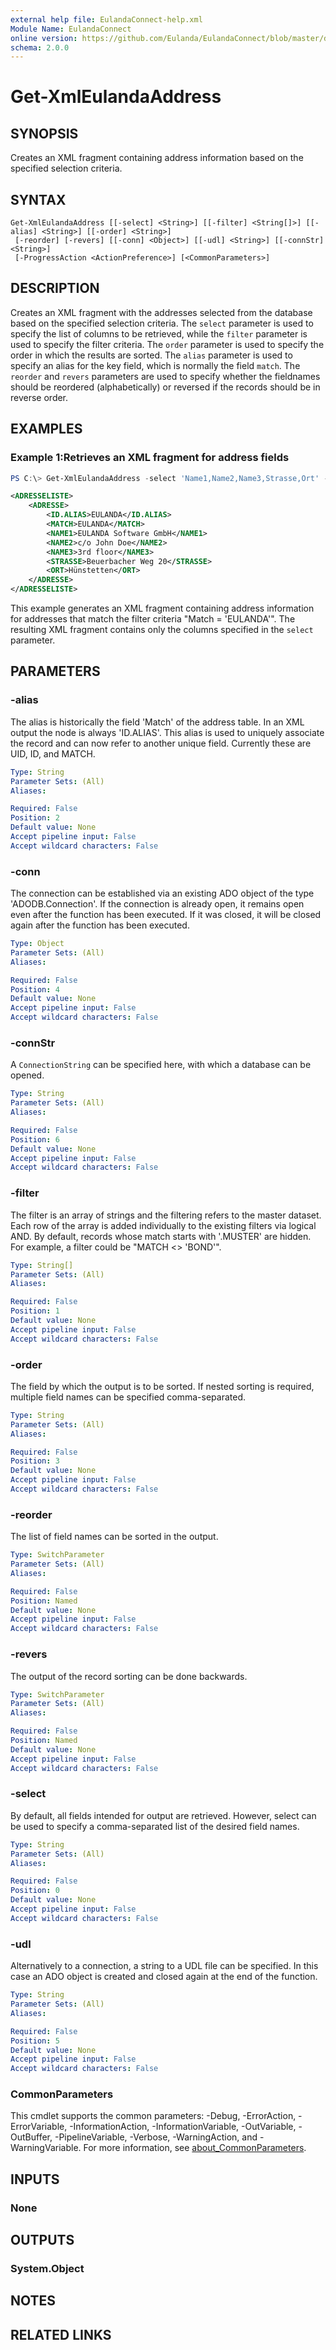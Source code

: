 ```yaml
---
external help file: EulandaConnect-help.xml
Module Name: EulandaConnect
online version: https://github.com/Eulanda/EulandaConnect/blob/master/docs/Get-XmlEulandaAddress.md
schema: 2.0.0
---
```


# Get-XmlEulandaAddress

## SYNOPSIS
Creates an XML fragment containing address information based on the specified selection criteria.

## SYNTAX

```
Get-XmlEulandaAddress [[-select] <String>] [[-filter] <String[]>] [[-alias] <String>] [[-order] <String>]
 [-reorder] [-revers] [[-conn] <Object>] [[-udl] <String>] [[-connStr] <String>]
 [-ProgressAction <ActionPreference>] [<CommonParameters>]
```

## DESCRIPTION
Creates an XML fragment with the addresses selected from the database based on the specified selection criteria. The `select` parameter is used to specify the list of columns to be retrieved, while the `filter` parameter is used to specify the filter criteria. The `order` parameter is used to specify the order in which the results are sorted. The `alias` parameter is used to specify an alias for the key field, which is normally the field `match`. The `reorder` and `revers` parameters are used to specify whether the fieldnames should be reordered (alphabetically) or reversed if the records should be in reverse order.

## EXAMPLES

### Example 1:Retrieves an XML fragment for address fields
```powershell
PS C:\> Get-XmlEulandaAddress -select 'Name1,Name2,Name3,Strasse,Ort' -filter "Match = 'EULANDA'" -udl "C:\temp\Eulanda_1 Eulanda.udl"
```

```xml
<ADRESSELISTE>
    <ADRESSE>
        <ID.ALIAS>EULANDA</ID.ALIAS>
        <MATCH>EULANDA</MATCH>
        <NAME1>EULANDA Software GmbH</NAME1>
        <NAME2>c/o John Doe</NAME2>
        <NAME3>3rd floor</NAME3>
        <STRASSE>Beuerbacher Weg 20</STRASSE>
        <ORT>Hünstetten</ORT>
    </ADRESSE>
</ADRESSELISTE>
```

This example generates an XML fragment containing address information for addresses that match the filter criteria "Match = 'EULANDA'". The resulting XML fragment contains only the columns specified in the `select` parameter.

## PARAMETERS

### -alias
The alias is historically the field 'Match' of the address table. In an XML output the node is always 'ID.ALIAS'. This alias is used to uniquely associate the record and can now refer to another unique field. Currently these are UID, ID,  and MATCH.

```yaml
Type: String
Parameter Sets: (All)
Aliases:

Required: False
Position: 2
Default value: None
Accept pipeline input: False
Accept wildcard characters: False
```

### -conn
The connection can be established via an existing ADO object of the type 'ADODB.Connection'. If the connection is already open, it remains open even after the function has been executed. If it was closed, it will be closed again after the function has been executed.

```yaml
Type: Object
Parameter Sets: (All)
Aliases:

Required: False
Position: 4
Default value: None
Accept pipeline input: False
Accept wildcard characters: False
```

### -connStr
A `ConnectionString` can be specified here, with which a database can be opened.

```yaml
Type: String
Parameter Sets: (All)
Aliases:

Required: False
Position: 6
Default value: None
Accept pipeline input: False
Accept wildcard characters: False
```

### -filter
The filter is an array of strings and the filtering refers to the master dataset. Each row of the array is added individually to the existing filters via logical AND. By default, records whose match starts with '.MUSTER' are hidden. For example, a filter could be "MATCH <> 'BOND'".

```yaml
Type: String[]
Parameter Sets: (All)
Aliases:

Required: False
Position: 1
Default value: None
Accept pipeline input: False
Accept wildcard characters: False
```

### -order
The field by which the output is to be sorted. If nested sorting is required, multiple field names can be specified comma-separated.

```yaml
Type: String
Parameter Sets: (All)
Aliases:

Required: False
Position: 3
Default value: None
Accept pipeline input: False
Accept wildcard characters: False
```

### -reorder
The list of field names can be sorted in the output.

```yaml
Type: SwitchParameter
Parameter Sets: (All)
Aliases:

Required: False
Position: Named
Default value: None
Accept pipeline input: False
Accept wildcard characters: False
```

### -revers
The output of the record sorting can be done backwards.

```yaml
Type: SwitchParameter
Parameter Sets: (All)
Aliases:

Required: False
Position: Named
Default value: None
Accept pipeline input: False
Accept wildcard characters: False
```

### -select
By default, all fields intended for output are retrieved. However, select can be used to specify a comma-separated list of the desired field names.

```yaml
Type: String
Parameter Sets: (All)
Aliases:

Required: False
Position: 0
Default value: None
Accept pipeline input: False
Accept wildcard characters: False
```

### -udl
Alternatively to a connection, a string to a UDL file can be specified. In this case an ADO object is created and closed again at the end of the function.

```yaml
Type: String
Parameter Sets: (All)
Aliases:

Required: False
Position: 5
Default value: None
Accept pipeline input: False
Accept wildcard characters: False
```


### CommonParameters
This cmdlet supports the common parameters: -Debug, -ErrorAction, -ErrorVariable, -InformationAction, -InformationVariable, -OutVariable, -OutBuffer, -PipelineVariable, -Verbose, -WarningAction, and -WarningVariable. For more information, see [about_CommonParameters](http://go.microsoft.com/fwlink/?LinkID=113216).

## INPUTS

### None

## OUTPUTS

### System.Object
## NOTES

## RELATED LINKS

